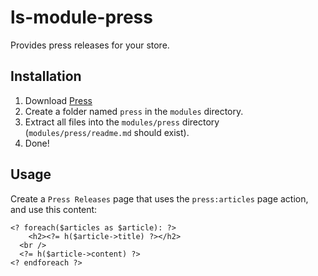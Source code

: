 # ls-module-press
Provides press releases for your store.

## Installation
1. Download [Press](https://github.com/limewheel/ls-module-press/zipball/master)
1. Create a folder named `press` in the `modules` directory.
1. Extract all files into the `modules/press` directory (`modules/press/readme.md` should exist).
1. Done!

## Usage
Create a `Press Releases` page that uses the `press:articles` page action, and use this content:

	<? foreach($articles as $article): ?>
		<h2><?= h($article->title) ?></h2>
	  <br />
	  <?= h($article->content) ?>
	<? endforeach ?>
